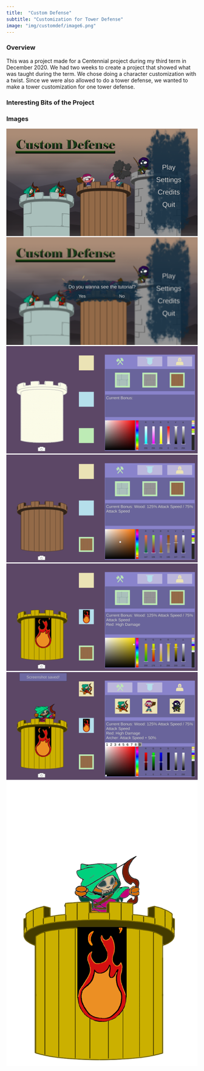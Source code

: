 ```yaml
---
title:  "Custom Defense"
subtitle: "Customization for Tower Defense"
image: "img/customdef/image6.png"
---
```


### Overview
This was a project made for a Centennial project during my third term in December 2020.
We had two weeks to create a project that showed what was taught during the term.
We chose doing a character customization with a twist. Since we were also allowed to do a tower defense, we wanted to make a tower customization for one tower defense.

### Interesting Bits of the Project


### Images
![mainmenu](img/customdef/image1.png)
![tutorial](img/customdef/image2.png)
![emptylevel](img/customdef/image3.png)
![woodtower](img/customdef/image4.png)
![colorandflag](img/customdef/image5.png)
![fulllevel](img/customdef/image6.png)
![screenshottower](img/customdef/143202119332.png)